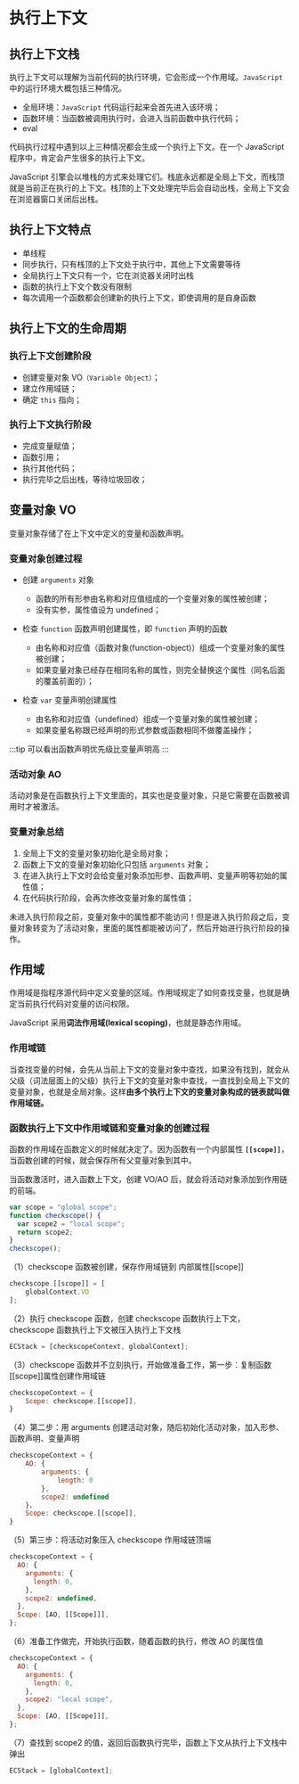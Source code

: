 # 执行上下文

## 执行上下文栈

执行上下文可以理解为当前代码的执行环境，它会形成一个作用域。`JavaScript` 中的运行环境大概包括三种情况。

- 全局环境：`JavaScript` 代码运行起来会首先进入该环境；
- 函数环境：当函数被调用执行时，会进入当前函数中执行代码；
- eval

代码执行过程中遇到以上三种情况都会生成一个执行上下文。在一个 JavaScript 程序中，肯定会产生很多的执行上下文。

JavaScript 引擎会以堆栈的方式来处理它们。栈底永远都是全局上下文，而栈顶就是当前正在执行的上下文。栈顶的上下文处理完毕后会自动出栈，全局上下文会在浏览器窗口关闭后出栈。

## 执行上下文特点

- 单线程
- 同步执行，只有栈顶的上下文处于执行中，其他上下文需要等待
- 全局执行上下文只有一个，它在浏览器关闭时出栈
- 函数的执行上下文个数没有限制
- 每次调用一个函数都会创建新的执行上下文，即使调用的是自身函数

## 执行上下文的生命周期

### 执行上下文创建阶段

- 创建变量对象 VO`（Variable Object）`；
- 建立作用域链；
- 确定 `this` 指向；

### 执行上下文执行阶段

- 完成变量赋值；
- 函数引用；
- 执行其他代码；
- 执行完毕之后出栈，等待垃圾回收；

## 变量对象 VO

变量对象存储了在上下文中定义的变量和函数声明。

### 变量对象创建过程

- 创建 `arguments` 对象

  - 函数的所有形参由名称和对应值组成的一个变量对象的属性被创建；
  - 没有实参，属性值设为 undefined；

- 检查 `function` 函数声明创建属性，即 `function` 声明的函数

  - 由名称和对应值（函数对象(function-object)）组成一个变量对象的属性被创建；
  - 如果变量对象已经存在相同名称的属性，则完全替换这个属性（同名后面的覆盖前面的）；

- 检查 `var` 变量声明创建属性

  - 由名称和对应值（undefined）组成一个变量对象的属性被创建；
  - 如果变量名称跟已经声明的形式参数或函数相同不做覆盖操作；

:::tip
可以看出函数声明优先级比变量声明高
:::

### 活动对象 AO

活动对象是在函数执行上下文里面的，其实也是变量对象，只是它需要在函数被调用时才被激活。

### 变量对象总结

1. 全局上下文的变量对象初始化是全局对象；
2. 函数上下文的变量对象初始化只包括 `arguments` 对象；
3. 在进入执行上下文时会给变量对象添加形参、函数声明、变量声明等初始的属性值；
4. 在代码执行阶段，会再次修改变量对象的属性值；

未进入执行阶段之前，变量对象中的属性都不能访问！但是进入执行阶段之后，变量对象转变为了活动对象，里面的属性都能被访问了，然后开始进行执行阶段的操作。

## 作用域

作用域是指程序源代码中定义变量的区域。作用域规定了如何查找变量，也就是确定当前执行代码对变量的访问权限。

JavaScript 采用**词法作用域(lexical scoping)**，也就是静态作用域。

### 作用域链

当查找变量的时候，会先从当前上下文的变量对象中查找，如果没有找到，就会从父级（词法层面上的父级）执行上下文的变量对象中查找，一直找到全局上下文的变量对象，也就是全局对象。这样**由多个执行上下文的变量对象构成的链表就叫做作用域链。**

### 函数执行上下文中作用域链和变量对象的创建过程

函数的作用域在函数定义的时候就决定了。因为函数有一个内部属性 **`[[scope]]`**，当函数创建的时候，就会保存所有父变量对象到其中。

当函数激活时，进入函数上下文，创建 VO/AO 后，就会将活动对象添加到作用链的前端。

```js
var scope = "global scope";
function checkscope() {
  var scope2 = "local scope";
  return scope2;
}
checkscope();
```

（1）checkscope 函数被创建，保存作用域链到 内部属性[[scope]]

```js
checkscope.[[scope]] = [
    globalContext.VO
];
```

（2）执行 checkscope 函数，创建 checkscope 函数执行上下文，checkscope 函数执行上下文被压入执行上下文栈

```js
ECStack = [checkscopeContext, globalContext];
```

（3）checkscope 函数并不立刻执行，开始做准备工作，第一步：复制函数[[scope]]属性创建作用域链

```js
checkscopeContext = {
    Scope: checkscope.[[scope]],
}
```

（4）第二步：用 arguments 创建活动对象，随后初始化活动对象，加入形参、函数声明、变量声明

```js
checkscopeContext = {
    AO: {
        arguments: {
            length: 0
        },
        scope2: undefined
    }，
    Scope: checkscope.[[scope]],
}
```

（5）第三步：将活动对象压入 checkscope 作用域链顶端

```js
checkscopeContext = {
  AO: {
    arguments: {
      length: 0,
    },
    scope2: undefined,
  },
  Scope: [AO, [[Scope]]],
};
```

（6）准备工作做完，开始执行函数，随着函数的执行，修改 AO 的属性值

```js
checkscopeContext = {
  AO: {
    arguments: {
      length: 0,
    },
    scope2: "local scope",
  },
  Scope: [AO, [[Scope]]],
};
```

（7）查找到 scope2 的值，返回后函数执行完毕，函数上下文从执行上下文栈中弹出

```js
ECStack = [globalContext];
```
